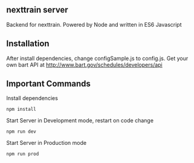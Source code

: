 ## nexttrain server

Backend for nexttrain. Powered by Node and written in ES6 Javascript

## Installation
After install dependencies, change configSample.js to config.js. Get your own bart API at http://www.bart.gov/schedules/developers/api

## Important Commands

Install dependencies
```
npm install
```
Start Server in Development mode, restart on code change
```
npm run dev
```
Start Server in Production mode
```
npm run prod
```
